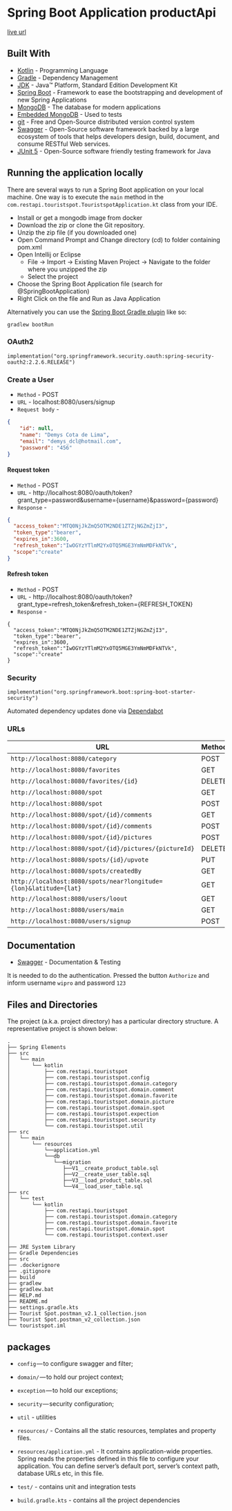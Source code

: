 # Spring Boot Application productApi

[live url](https://touristspotrest.herokuapp.com/)

## Built With

*   [Kotlin](https://kotlinlang.org/) - Programming Language
* 	[Gradle](https://gradle.org/) - Dependency Management
* 	[JDK](http://www.oracle.com/technetwork/java/javase/downloads/jdk8-downloads-2133151.html) - Java™ Platform, Standard Edition Development Kit 
* 	[Spring Boot](https://spring.io/projects/spring-boot) - Framework to ease the bootstrapping and development of new Spring Applications
* 	[MongoDB](https://www.mongodb.com/) - The database for modern applications
*   [Embedded MongoDB](https://github.com/michaelmosmann/embedmongo.flapdoodle.de) - Used to tests
* 	[git](https://git-scm.com/) - Free and Open-Source distributed version control system 
* 	[Swagger](https://swagger.io/) - Open-Source software framework backed by a large ecosystem of tools that helps developers design, build, document, and consume RESTful Web services.
* 	[JUnit 5](https://junit.org/junit5/) - Open-Source software friendly testing framework for Java

## Running the application locally

There are several ways to run a Spring Boot application on your local machine. One way is to execute the `main` method in the `com.restapi.touristspot.TouristspotApplication.kt` class from your IDE.

- Install or get a mongodb image from docker
- Download the zip or clone the Git repository.
- Unzip the zip file (if you downloaded one)
- Open Command Prompt and Change directory (cd) to folder containing pom.xml
- Open Intellij or Eclipse 
   - File -> Import -> Existing Maven Project -> Navigate to the folder where you unzipped the zip
   - Select the project
- Choose the Spring Boot Application file (search for @SpringBootApplication)
- Right Click on the file and Run as Java Application

Alternatively you can use the [Spring Boot Gradle plugin](https://docs.spring.io/spring-boot/docs/current/gradle-plugin/reference/html/) like so:

```shell
gradlew bootRun
```

### OAuth2

```
implementation("org.springframework.security.oauth:spring-security-oauth2:2.2.6.RELEASE")
```

### Create a User
- `Method` - POST
- `URL` - localhost:8080/users/signup
- `Request body` -
```json
{
    "id": null,
    "name": "Demys Cota de Lima",
    "email": "demys_dcl@hotmail.com",
    "password": "456"
}
```
#### Request token
- `Method` - POST
- `URL` - http://localhost:8080/oauth/token?grant_type=password&username={username}&password={password}
- `Response` - 
```json
{
  "access_token":"MTQ0NjJkZmQ5OTM2NDE1ZTZjNGZmZjI3",
  "token_type":"bearer",
  "expires_in":3600,
  "refresh_token":"IwOGYzYTlmM2YxOTQ5MGE3YmNmMDFkNTVk",
  "scope":"create"
}
```

#### Refresh token
- `Method` - POST
- `URL` - http://localhost:8080/oauth/token?grant_type=refresh_token&refresh_token={REFRESH_TOKEN}
- `Response` - 
```
{
  "access_token":"MTQ0NjJkZmQ5OTM2NDE1ZTZjNGZmZjI3",
  "token_type":"bearer",
  "expires_in":3600,
  "refresh_token":"IwOGYzYTlmM2YxOTQ5MGE3YmNmMDFkNTVk",
  "scope":"create"
}
```

### Security

```
implementation("org.springframework.boot:spring-boot-starter-security")
```

Automated dependency updates done via [Dependabot](https://dependabot.com/)

### URLs

|  URL |  Method |
|----------|--------------|
|`http://localhost:8080/category`                                    | POST |
|`http://localhost:8080/favorites`                                   | GET |
|`http://localhost:8080/favorites/{id}`                              | DELETE |
|`http://localhost:8080/spot`                                        | GET |
|`http://localhost:8080/spot`                                        | POST |
|`http://localhost:8080/spot/{id}/comments`                          | GET | 
|`http://localhost:8080/spot/{id}/comments`                          | POST | 
|`http://localhost:8080/spot/{id}/pictures`                          | POST |
|`http://localhost:8080/spot/{id}/pictures/{pictureId}`              | DELETE | 
|`http://localhost:8080/spots/{id}/upvote`                           | PUT | 
|`http://localhost:8080/spots/createdBy`                             | GET | 
|`http://localhost:8080/spots/near?longitude={lon}&latitude={lat}`   | GET | 
|`http://localhost:8080/users/loout`                                 | GET | 
|`http://localhost:8080/users/main`                                  | GET |
|`http://localhost:8080/users/signup`                                | POST |

## Documentation

* [Swagger](http://localhost:8080/swagger-ui.html) - Documentation & Testing

It is needed to do the authentication.
Pressed the button `Authorize` and inform username `wipro` and password `123`

## Files and Directories

The project (a.k.a. project directory) has a particular directory structure. A representative project is shown below:

```
.
├── Spring Elements
├── src
│   └── main
│       └── kotlin
│           ├── com.restapi.touristspot
│           ├── com.restapi.touristspot.config
│           ├── com.restapi.touristspot.domain.category
│           ├── com.restapi.touristspot.domain.comment
│           ├── com.restapi.touristspot.domain.favorite
│           ├── com.restapi.touristspot.domain.picture
│           ├── com.restapi.touristspot.domain.spot
│           ├── com.restapi.touristspot.expection
│           ├── com.restapi.touristspot.security
│           └── com.restapi.touristspot.util
├── src
│   └── main
│       └── resources
│           └──application.yml
│           └──db
│              └──migration
│                 ├──V1__create_product_table.sql
│                 ├──V2__create_user_table.sql
│                 ├──V3__load_product_table.sql
│                 └──V4__load_user_table.sql
├── src
│   └── test
│       └── kotlin
│           ├── com.restapi.touristspot
│           ├── com.restapi.touristspot.domain.category
│           ├── com.restapi.touristspot.domain.favorite
│           ├── com.restapi.touristspot.domain.spot
│           └── com.restapi.touristspot.context.user
│
├── JRE System Library
├── Gradle Dependencies
├── src
├── .dockerignore
├── .gitignore
├── build
├── gradlew
├── gradlew.bat
├── HELP.md
├── README.md
├── settings.gradle.kts
├── Tourist Spot.postman_v2.1_collection.json
├── Tourist Spot.postman_v2_collection.json
└── touristspot.iml
```

## packages

- `config` — to configure swagger and filter;
- `domain/` — to hold our project context;
- `exception` — to hold our exceptions;
- `security` — security configuration;
- `util` - utilities


- `resources/` - Contains all the static resources, templates and property files.
- `resources/application.yml` - It contains application-wide properties. Spring reads the properties defined in this file to configure your application. You can define server’s default port, server’s context path, database URLs etc, in this file.

- `test/` - contains unit and integration tests

- `build.gradle.kts` - contains all the project dependencies
